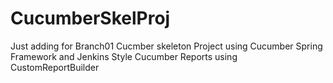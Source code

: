 # CucumberSkelProj
Just adding for Branch01
Cucmber skeleton Project using Cucumber Spring Framework and Jenkins Style Cucumber Reports using CustomReportBuilder



